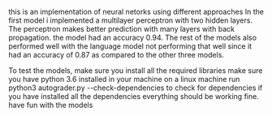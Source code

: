 this is an implementation of neural netorks using different approaches
In the first model i implemented a multilayer perceptron with two hidden layers. The perceptron makes better 
prediction with many layers with back propagation. the model had an accuracy 0.94. 
The rest of the models also performed well with the language model not performing that well since it had an
accuracy of 0.87 as compared to the other three models. 

To test the models, make sure you install all the required libraries 
make sure you have python 3.6 installed in your machine 
on a linux machine run python3 autograder.py --check-dependencies to check for dependencies 
if you have installed all the dependencies everything should be working fine. 
have fun with the models
